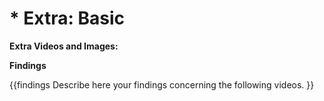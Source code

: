 # * Extra: Basic

**Extra Videos and Images:**

**Findings**

{{findings
Describe here your findings concerning the following videos.
}}

